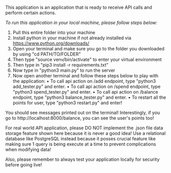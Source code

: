 This application is an application that is ready to receive API calls and perform certain actions.

*To run this application in your local machine, please follow steps below:*

1. Pull this entire folder into your machine
2. Install python in your machine if not already installed via https://www.python.org/downloads/
3. Open your terminal and make sure you go to the folder you downloaded by using "cd PATH/TO/FOLDER"
4. Then type "source venv/bin/activate" to enter your virtual environment
5. Then type in "pip3 install -r requirements.txt"
6. Now type in "python3 main.py" to run the server
7. Now open another terminal and follow these steps below to play with the application:
    • To call api action on /add endpoint, type "python3 add_tester.py" and enter.
    • To call api action on /spend endpoint, type "python3 spend_tester.py" and enter.
    • To call api action on /balance endpoint, type "python3 balance_tester.py" and enter.
    • To restart all the points for user, type "python3 restart.py" and enter!

You should see messages printed out on the terminal! Interestingly, if you go to http://localhost:8000/balance, you can see the user's points too!

For real world API application, please DO NOT implement the .json file data storage feature shown here because it is never a good idea! Use a relational database like PostgreSQL instead because it posses crucial feature like making sure 1 query is being execute at a time to prevent complications when modifying data!

Also, please remember to always test your application locally for security before going live!